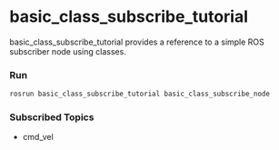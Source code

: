 # basic_class_subscribe_tutorial

basic_class_subscribe_tutorial provides a reference to a simple ROS subscriber node using classes.

### Run

```bash
rosrun basic_class_subscribe_tutorial basic_class_subscribe_node
```

### Subscribed Topics
- cmd_vel
